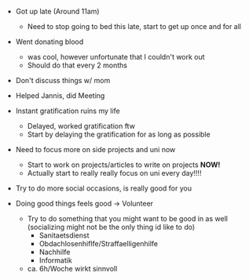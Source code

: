 - Got up late (Around 11am)
	- Need to stop going to bed this late, start to get up once and for all
- Went donating blood
	- was cool, however unfortunate that I couldn't work out
	- Should do that every 2 months
- Don't discuss things w/ mom
- Helped Jannis, did Meeting

- Instant gratification ruins my life
	- Delayed, worked gratification ftw
	- Start by delaying the gratification for as long as possible
- Need to focus more on side projects and uni now
	- Start to work on projects/articles to write on projects **NOW!**
	- Actually start to really really focus on uni every day!!!!
- Try to do more social occasions, is really good for you
- Doing good things feels good -> Volunteer
	- Try to do something that you might want to be good in as well (socializing might not be the only thing id like to do)
		- Sanitaetsdienst
		- Obdachlosenhiflfe/Straffaelligenhilfe
		- Nachhilfe
		- Informatik
	- ca. 6h/Woche wirkt sinnvoll
